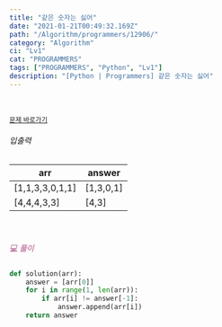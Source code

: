 ```yaml
---
title: "같은 숫자는 싫어"
date: "2021-01-21T00:49:32.169Z"
path: "/Algorithm/programmers/12906/"
category: "Algorithm"
ci: "Lv1"
cat: "PROGRAMMERS"
tags: ["PROGRAMMERS", "Python", "Lv1"]
description: "[Python | Programmers] 같은 숫자는 싫어"
---
```


<br />

<a href="https://programmers.co.kr/learn/courses/30/lessons/12906"><small>문제 바로가기</small></a>

###### 입출력

| arr             | answer    |
| --------------- | --------- |
| [1,1,3,3,0,1,1] | [1,3,0,1] |
| [4,4,4,3,3]     | [4,3]     |

<br />

##### <h5 style="color:#C587AE;">💻 풀이</h5>

```python
def solution(arr):
    answer = [arr[0]]
    for i in range(1, len(arr)):
        if arr[i] != answer[-1]:
            answer.append(arr[i])
    return answer
```

<br />

